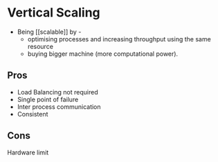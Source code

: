 # Vertical Scaling

- Being [[scalable]] by -
  - optimising processes and increasing throughput using the same resource
  - buying bigger machine (more computational power).

## Pros

- Load Balancing not required
- Single point of failure
- Inter process communication
- Consistent

## Cons

Hardware limit
